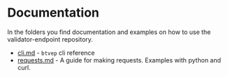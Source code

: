 # Documentation

In the folders you find documentation and examples on how to use the validator-endpoint repository.

- [cli.md](./cli.md) - `btvep` cli reference
- [requests.md](./requests.md) - A guide for making requests. Examples with python and curl.
